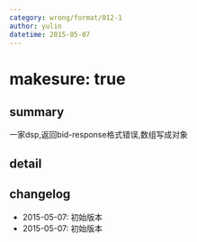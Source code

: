 ```yaml
---
category: wrong/format/012-1
author: yulin
datetime: 2015-05-07
---
```


# makesure: true

## summary

一家dsp,返回bid-response格式错误,数组写成对象

## detail


## changelog

- 2015-05-07: 初始版本
- 2015-05-07: 初始版本
